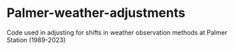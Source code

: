 # Palmer-weather-adjustments
Code used in adjusting for shifts in weather observation methods at Palmer Station (1989-2023)
